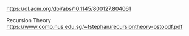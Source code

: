 https://dl.acm.org/doi/abs/10.1145/800127.804061


Recursion Theory
https://www.comp.nus.edu.sg/~fstephan/recursiontheory-pstopdf.pdf